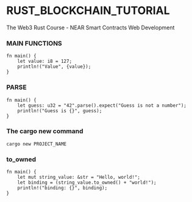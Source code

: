 # RUST_BLOCKCHAIN_TUTORIAL
The Web3 Rust Course - NEAR Smart Contracts Web Development

### MAIN FUNCTIONS
```
fn main() {
    let value: i8 = 127;
    println!("Value", {value});
}
```

### PARSE
```
fn main() {
    let guess: u32 = "42".parse().expect("Guess is not a number");
    println!("Guess is {}", guess);
}
```

### The cargo new command
```
cargo new PROJECT_NAME
```
### to_owned
```
fn main() {
    let mut string_value: &str = "Hello, world!";
    let binding = (string_value.to_owned() + "world!");
    println!("binding: {}", binding);
}
```
